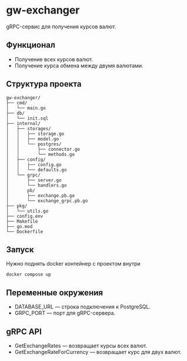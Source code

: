 # gw-exchanger 
 
gRPC-сервис для получения курсов валют. 
 
## Функционал 
- Получение всех курсов валют. 
- Получение курса обмена между двумя валютами. 
 
## Структура проекта  

```
gw-exchanger/ 
├── cmd/ 
│   └── main.go
├── db/
│   └── init.sql
├── internal/ 
│   ├── storages/ 
│   │   ├── storage.go 
│   │   ├── model.go 
│   │   └── postgres/ 
│   │       ├── connector.go 
│   │       └── methods.go 
│   ├── config/ 
│   │   ├── config.go 
│   │   └── defaults.go 
│   └── grpc/ 
│       ├── server.go 
│       └── handlers.go
│       pb/
│       ├── exchange.pb.go
│       └── exchange_grpc.pb.go 
├── pkg/ 
│   └── utils.go 
├── config.env 
├── Makefile
├── go.mod
└── Dockerfile 
 ```
 
## Запуск 
Нужно поднять docker контейнер с проектом внутри
```
docker compose up
```
## Переменные окружения 
- DATABASE_URL — строка подключения к PostgreSQL. 
- GRPC_PORT — порт для gRPC-сервера. 
 
## gRPC API 
- GetExchangeRates — возвращает курсы всех валют. 
- GetExchangeRateForCurrency — возвращает курс для двух валют. 
